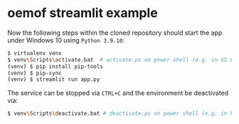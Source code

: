 oemof streamlit example
=======================

Now the following steps within the cloned repository should start the app under
Windows 10 using `Python 3.9.10`:

```bash
$ virtualenv venv
$ venv\Scripts\activate.bat  # activate.ps on power shell (e.g. in VS Code)
(venv) $ pip install pip-tools
(venv) $ pip-sync
(venv) $ streamlit run app.py
```

The service can be stopped via `CTRL+C` and the environment be deactivated via:

```bash
$ venv\Scripts\deactivate.bat # deactivate.ps on power shell (e.g. in VS Code)
```